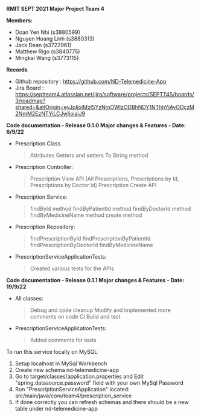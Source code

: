 **RMIT SEPT 2021 Major Project Team 4**

**Members:** 
- Doan Yen Nhi (s3880599)   
- Nguyen Hoang Linh (s3880313)
- Jack Dean (s3722961)
- Matthew Rigo (s3840775)
- Mingkai Wang (s3773115)

**Records**
- Github repository : https://github.com/ND-Telemedicine-App
- Jira Board : https://septteam4.atlassian.net/jira/software/projects/SEPTT4S/boards/3/roadmap?shared=&atlOrigin=eyJpIjoiMzI5YzNmOWIzODBhNDY1NThhYjAyODczM2NmM2EzNTYiLCJwIjoiaiJ9

**Code documentation - Release 0.1.0 Major changes & Features - Date: 6/9/22**
- Prescription Class
  > Attributes
  > Getters and setters
  > To String method
- Prescription Controller:
  > Prescription View API (All Prescriptions, Prescriptions by Id, Prescriptions by Doctor Id)
  > Prescription Create API
- Prescription Service:
  > findById method
  > findByPatientId method
  > findByDoctorId method
  > findByMedicineName method
  > create method
- Prescription Repository:
  > findPrescriptionById
  > findPrescriptionByPatientId
  > findPrescriptionByDoctorId
  > findByMedicineName
- PrescriptionServiceApplicationTests:
  > Created various tests for the APIs

**Code documentation - Release 0.1.1 Major changes & Features - Date: 19/9/22**
- All classes:
  > Debug and code cleanup
  > Modify and implemented more comments on code
  > CI Build and test
- PrescriptionServiceApplicationTests:
  > Added comments for tests

To run this service locally on MySQL:

1. Setup localhost in MySql Workbench
2. Create new schema nd-telemedicine-app
3. Go to target/classes/application.properties and Edit "spring.datasource.password" field with your own MySql Password
4. Run "PrescriptionServiceApplication" located: src/main/java/com/team4/prescription_service
5. If done correctly you can refresh schemas and there should be a new table under nd-telemedicine-app
